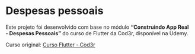 # Despesas pessoais

Este projeto foi desenvolvido com base no módulo **“Construindo App Real - Despesas Pessoais”** do curso de Flutter da Cod3r, disponível na Udemy.

Curso original: [Curso Flutter - Cod3r](https://www.udemy.com/course/curso-flutter/?couponCode=MT250915G3)
